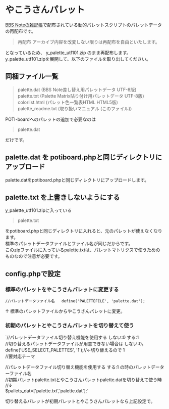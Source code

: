 # やこうさんパレット

[BBS Noteの雑記帳](http://bbsnote.s17.xrea.com/)で配布されている動的パレットスクリプトのパレットデータの再配布です。
>再配布
>アーカイブ内容を改変しない限りは再配布を自由といたします。

となっているため、 y_palette_utf101.zip のまま再配布します。   
y_palette_utf101.zipを展開して、以下のファイルを取り出してください。 

## 同梱ファイル一覧

>  palette.dat        (BBS Note差し替え用パレットデータ UTF-8版)  
>  palette.txt        (Palette Matrix貼り付け用パレットデータ UTF-8版)  
>  colorlist.html     (パレット色一覧表HTML HTML5版)  
>  palette_readme.txt (取り扱いマニュアル (このファイル))  

POTI-boardへのパレットの追加で必要なのは  

>palette.dat  

だけです。

## palette.dat を potiboard.phpと同じディレクトリにアップロード

palette.datをpotiboard.phpと同じディレクトリにアップロードします。

## palette.txt を上書きしないようにする

y_palette_utf101.zipに入っている

>palette.txt

をpotiboard.phpと同じディレクトリに入れると、元のパレットが使えなくなります。  
標準のパレットデータファイルとファイル名が同じだからです。  
このzipファイルに入っているpalette.txtは、パレットマトリクスで使うためのものなので注意が必要です。  

## config.phpで設定

### 標準のパレットをやこうさんパレットに変更する

`//パレットデータファイル名  
define('PALETTEFILE', 'palette.dat');`  

↑
標準のパレットファイルからやこうさんパレットに変更。  

### 初期のパレットとやこうさんパレットを切り替えて使う

`//パレットデータファイル切り替え機能を使用する しない:0 する:1   
//切り替えるパレットデータファイルが用意できない場合は しない:0。  
define('USE_SELECT_PALETTES', '1');//←切り替えるので 1  
//要対応テーマ  

//パレットデータファイル切り替え機能を使用する する:1 の時のパレットデーターファイル名  
//初期パレットpalette.txtとやこうさんパレットpalette.datを切り替えて使う時  
//↓  
$pallets_dat=['palette.txt','palette.dat'];`  

切り替えるパレットが初期パレットとやこうさんパレットなら上記設定で。
